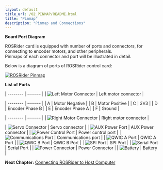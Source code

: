 ```yaml
---
layout: default
title_url: /02_PINMAP/README.html
title: "Pinmap"
description: "Pinmap and Connections"
---
```


**Board Port Diagram**

ROSRider card is equipped with number of ports and connectors, for connecting to encoder motors, and other peripherals.  
Pinmaps of each connector and port will be illustrated in detail.  

Below is a diagram of ports of ROSRider control card:  
  
[![ROSRider Pinmap](../images/ROSRider4D_portmap.png)](https://acada.dev/products)

**List of Ports**

| -------- | ------- |
| ![Left Motor Connector](../images/pinmap/con_left_motor.png) | Left motor connector |

| -------- | ------- |
| A        | Motor Negative |
| B        | Motor Positive |
| C        | 3V3 |
| D        | Encoder Phase B |
| E        | Encoder Phase A |
| F        | Ground |


| -------- | ------- |
| ![Right Motor Connector](../images/pinmap/con_right_motor.png) | Right motor connector |


| ![Servo Connector](../images/pinmap/con_servo.png) | Servo connector |
| ![AUX Power Port](../images/pinmap/con_power_aux.png) | AUX Power connector |
| ![Power Control Port](../images/pinmap/con_power_control.png) | Power control port |
| ![Communications Port](../images/pinmap/con_comm.png) | Communications port |
| ![QWIC A Port](../images/pinmap/con_qwic_a.png) | QWIC A Port |
| ![QWIC B Port](../images/pinmap/con_qwic_b.png) | QWIC B Port |
| ![SPI Port](../images/pinmap/con_spi.png) | SPI Port |
| ![Serial Port](../images/pinmap/con_serial.png) | Serial Port |
| ![Power Connector](../images/pinmap/con_xt30.png) | Power Connector |
| ![Battery](../images/pinmap/con_battery.png) | Battery |


__Next Chapter:__ [Connecting ROSRider to Host Computer](../03_CONNECT/README.md)
